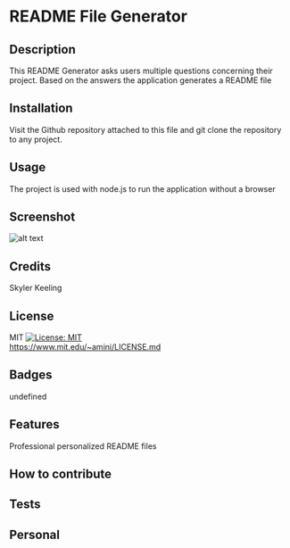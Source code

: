 # README File Generator

## Description 

This README Generator asks users multiple questions concerning their project. Based on the answers the application generates a README   file 

## Installation 

Visit the Github repository attached to this file and git clone the repository to any project.

## Usage

The project is used with node.js to run the application without a browser

## Screenshot

![alt text]()

## Credits

Skyler Keeling

## License

MIT
[![License: MIT](https://img.shields.io/badge/License-MIT-yellow.svg)](https://opensource.org/licenses/MIT)
<br>
https://www.mit.edu/~amini/LICENSE.md

## Badges

undefined

## Features

Professional personalized README files

## How to contribute 



## Tests 



## Personal


